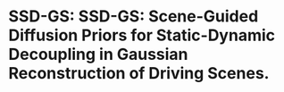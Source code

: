 # SSD-GS: SSD-GS: Scene-Guided Diffusion Priors for Static-Dynamic Decoupling in Gaussian Reconstruction of Driving Scenes.
